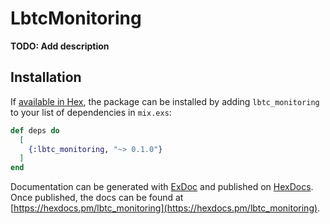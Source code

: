 # LbtcMonitoring

**TODO: Add description**

## Installation

If [available in Hex](https://hex.pm/docs/publish), the package can be installed
by adding `lbtc_monitoring` to your list of dependencies in `mix.exs`:

```elixir
def deps do
  [
    {:lbtc_monitoring, "~> 0.1.0"}
  ]
end
```

Documentation can be generated with [ExDoc](https://github.com/elixir-lang/ex_doc)
and published on [HexDocs](https://hexdocs.pm). Once published, the docs can
be found at [https://hexdocs.pm/lbtc_monitoring](https://hexdocs.pm/lbtc_monitoring).

